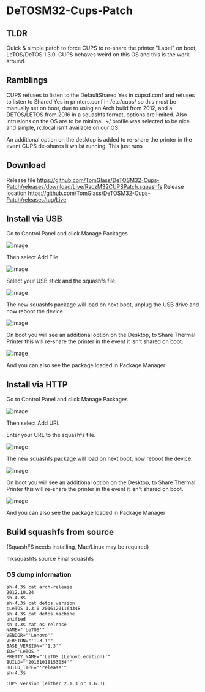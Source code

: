 # DeTOSM32-Cups-Patch

## TLDR
Quick & simple patch to force CUPS to re-share the printer "Label" on boot, LeTOS/DeTOS 1.3.0. CUPS behaves weird on this OS and this is the work around.

## Ramblings
CUPS refuses to listen to the DefaultShared Yes in cupsd.conf and refuses to listen to Shared Yes in printers.conf in /etc/cups/ so this must be manually set on boot, due to using an Arch build from 2012, and a DETOS/LETOS from 2016 in a squashfs format, options are limited. Also intrusions on the OS are to be minimal.
~/.profile was selected to be nice and simple, rc.local isn't available on our OS.

An additional option on the desktop is added to re-share the printer in the event CUPS de-shares it whilst running. This just runs 

## Download
Release file https://github.com/TomGlass/DeTOSM32-Cups-Patch/releases/download/Live/RaczM32CUPSPatch.squashfs
Release location https://github.com/TomGlass/DeTOSM32-Cups-Patch/releases/tag/Live

## Install via USB
Go to Control Panel and click Manage Packages

![image](https://github.com/TomGlass/DeTOSM32-Cups-Patch/assets/22176422/0db980bc-2e0b-45ed-bafd-e8cf530331bb)

Then select Add File

![image](https://github.com/TomGlass/DeTOSM32-Cups-Patch/assets/22176422/013e13c5-260a-4022-ac1d-dd8e60562662)

Select your USB stick and the squashfs file.

![image](https://github.com/TomGlass/DeTOSM32-Cups-Patch/assets/22176422/29a065f9-8e7a-42bb-89b0-8aed4d4cc967)

The new squashfs package will load on next boot, unplug the USB drive and now reboot the device.

![image](https://github.com/TomGlass/DeTOSM32-Cups-Patch/assets/22176422/710a9ebf-6f78-497a-8a68-9790f34f5ae9)

On boot you will see an additional option on the Desktop, to Share Thermal Printer this will re-share the printer in the event it isn't shared on boot.

![image](https://github.com/TomGlass/DeTOSM32-Cups-Patch/assets/22176422/ef6dd861-9029-4648-a70d-13f463818528)

And you can also see the package loaded in Package Manager

## Install via HTTP
Go to Control Panel and click Manage Packages

![image](https://github.com/TomGlass/DeTOSM32-Cups-Patch/assets/22176422/0db980bc-2e0b-45ed-bafd-e8cf530331bb)

Then select Add URL

Enter your URL to the squashfs file.

![image](https://github.com/TomGlass/DeTOSM32-Cups-Patch/assets/22176422/aa50abd8-e76a-48f1-9418-d965e551f3ef)

The new squashfs package will load on next boot, now reboot the device.

![image](https://github.com/TomGlass/DeTOSM32-Cups-Patch/assets/22176422/710a9ebf-6f78-497a-8a68-9790f34f5ae9)

On boot you will see an additional option on the Desktop, to Share Thermal Printer this will re-share the printer in the event it isn't shared on boot.

![image](https://github.com/TomGlass/DeTOSM32-Cups-Patch/assets/22176422/ef6dd861-9029-4648-a70d-13f463818528)

And you can also see the package loaded in Package Manager



## Build squashfs from source 

(SquashFS needs installing, Mac/Linux may be required)

mksquashfs source Final.squashfs



### OS dump information
```
sh-4.3$ cat arch-release 
2012.10.24
sh-4.3$ 
sh-4.3$ cat detos.version 
:LeTOS 1.3.0 20161201164348
sh-4.3$ cat detos.machine 
unified
sh-4.3$ cat os-release 
NAME="'LeTOS'"
VENDOR="'Lenovo'"
VERSION="'1.3.1'"
BASE_VERSION="'1.3'"
ID="'LeTOS'"
PRETTY_NAME="'LeTOS (Lenovo edition)'"
BUILD="'20161018153034'"
BUILD_TYPE="'release'"
sh-4.3$ 

CUPS version (either 2.1.3 or 1.6.3)
```
